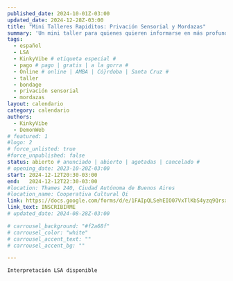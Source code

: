```yaml
---
published_date: 2024-10-01Z-03:00
updated_date: 2024-12-28Z-03:00
title: "Mini Talleres Rapiditos: Privación Sensorial y Mordazas"
summary: 'Un mini taller para quienes quieren informarse en más profundidad sobre privación sensorial y el uso de mordazas'
tags:
  - español
  - LSA
  - KinkyVibe # etiqueta especial #
  - pago # pago | gratis | a la gorra #
  - Online # online | AMBA | Có}rdoba | Santa Cruz #
  - taller
  - bondage
  - privación sensorial
  - mordazas
layout: calendario
category: calendario
authors:
  - KinkyVibe
  - DemonWeb
# featured: 1
#logo: 2
# force_unlisted: true
#force_unpublished: false
status: abierto # anunciado | abierto | agotadas | cancelado #
# opening_date: 2023-10-20Z-03:00
start: 2024-12-12T20:30-03:00
end:   2024-12-12T22:30-03:00
#location: Thames 240, Ciudad Autónoma de Buenos Aires
#location_name: Cooperativa Cultural Qi
link: https://docs.google.com/forms/d/e/1FAIpQLSehEIO07VxTlKbS4yzq9QrsxvgyncJWLWe1ux6BGZ-1iUqiqw/viewform?usp=sf_link
link_text: INSCRIBIRME
# updated_date: 2024-08-28Z-03:00

# carrousel_background: "#f2a68f"
# carrousel_color: "white"
# carrousel_accent_text: ""
# carrousel_accent_bg: ""

---
```

`Interpretación LSA disponible`
<!-- ## Temario -->
<!-- -Introducción a marcos de deseo, atracción, interés.
-Diferenciando los distintos tipos de atracciones dentro
de la sexualidad humana
-Tipos de atracciones dentro del espectro asexual 
-Exploración de distintos tipos de orientaciones 
-Introducción a la alonormatividad y sus efectos -->
<!-- - Introducción a los juegos con cera (waxplay)
- Cuidados generales y preparación
- Tipos de cera de vela y sus usos 
- Tipos de vertido y de formas de jugar con velas  -->
